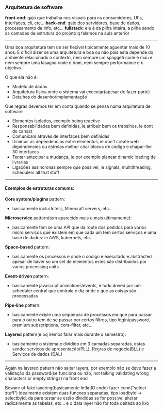 ### Arquitetura de software 

**front-end**: gajo que trabalha nos visuais para os consumidores, UI's, interfaces, cli, etc...
**back-end**: gajo dos servidores, base de dados, processamento de info, etc...
**fullstack**: ele é da pilha inteira, a pilha sendo as camadas da estrutura do projeto q falamos na aula anterior

---

Uma boa arquitetura tem de ser flexivel tipicamente aguentar mais de 10 anos.
E dificil dizer se uma arquitetura e boa ou não pois esta depende do ambiente relacionado o contexto, nem sempre um spaggeti code é mau e nem sempre uma lasagna code e bom, nem sempre performance e o objetivo.

O que ela não é:

* Modelo de dados
* Arquitetura fisica onde o sistema vai executar(apesar de fazer parte)
* Detalhes do desenho/implementação

Que regras devemos ter em conta quando se pensa numa arquitetura de software

* Elementos isolados, exemplo being reactive
* Responsabilidades bem definidas, ie atribuir bem os trabalhos, ie dont do cansat
* Comunicam através de interfaces bem definidas
* Diminuir as dependencias entre elementos, ie don't create web dependencies ou estrelas melhor criar blocos de codigo e chapar-lhe 30 interfaces
* Tentar antecipar a mudança, ie por exemplo planear dinamic loading de livrarias
* Ligações assincronas sempre que possivel, ie signals, multithreading, schedulers all that stuff

---

#### Exemplos de estruturas comums:

**Core system/plugins** pattern:

* basicamente inclui Intellij, Minecraft servers, etc...

**Microservice** pattern(tem aparecido mais e mais ultimamente):

* basicamente tem se uma API que da route dos pedidos para varios micro serviços que existem em que cada um tem certos serviços e uma base de dados: ie AWS, kubernets, etc...

**Space-based** pattern:

* basicamente os processos e onde o codigo e executado e abstracted apesar de haver so um set de elementos estes são distribuidos por varios processing units

**Event-driven** pattern:

* basicamente javascript animations/events, e tudo drived por um scheduler central que controla e diz onde e que as coisas são processadas

**Pipe-line** pattern: 

* basicamente existe uma sequencia de processos em que para passar para o outro tem de se passar por certos filtros, tipo login/password, premium subscriptions, cors-filter, etc...

**Layered** pattern(e oq iremos falar mais durante o semestro): 

* basicamente o sistema e dividido em 3 camadas separadas, estas sendo: serviços de apresentação(PLL), Regras de negocio(BLL) e Serviços de dados (DAL)

---

Again na layered pattern não saltar layers, por exemplo não se deve fazer a validação da password(se funciona ou não, not talking validating wrong characters or empty strings) na front end

Beware of fake layering(basicamente InflatIO code) fazer conn("select stuff") idealmente existem duas funçoes separadas, tipo loadbyid -> selectbyid, da para testar se estão divididas se for possivel alterar radicalmente as tabelas, etc... e o data layer não for toda deitada ao lixo
